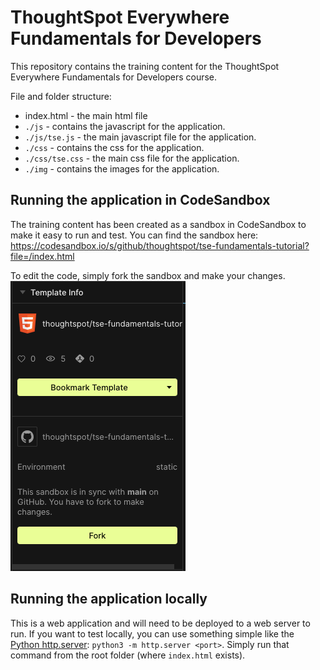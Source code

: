 # ThoughtSpot Everywhere Fundamentals for Developers

This repository contains the training content for the ThoughtSpot Everywhere Fundamentals for Developers course.

File and folder structure:

* index.html - the main html file
* `./js` - contains the javascript for the application.
* `./js/tse.js` - the main javascript file for the application.
* `./css` - contains the css for the application.
* `./css/tse.css` - the main css file for the application.
* `./img` - contains the images for the application.

## Running the application in CodeSandbox

The training content has been created as a sandbox in CodeSandbox to make it easy to run and test.  You can find the sandbox here:  https://codesandbox.io/s/github/thoughtspot/tse-fundamentals-tutorial?file=/index.html

To edit the code, simply fork the sandbox and make your changes. ![codesandbox-fork](img/codesandbox-fork.png) 

## Running the application locally

This is a web application and will need to be deployed to a web server to run.  If you want to test locally, you can use something simple like the [Python http.server](https://docs.python.org/3/library/http.server.html):  `python3 -m http.server <port>`.  Simply run that command from the root folder (where `index.html` exists).  
